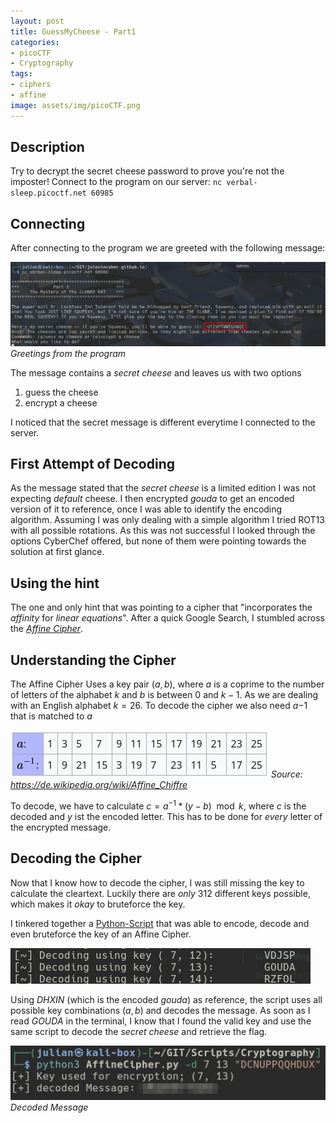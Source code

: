 ```yaml
---
layout: post
title: GuessMyCheese - Part1
categories:
- picoCTF
- Cryptography
tags:
- ciphers
- affine
image: assets/img/picoCTF.png
---
```

## Description
Try to decrypt the secret cheese password to prove you're not the imposter!
Connect to the program on our server: `nc verbal-sleep.picoctf.net 60985`

## Connecting
After connecting to the program we are greeted with the following message:

![Greeting from the program](/assets/img/picoCTF_CheeseOne/greeting.png)
*Greetings from the program*

The message contains a *secret cheese* and leaves us with two options
1. guess the cheese
2. encrypt a cheese

I noticed that the secret message is different everytime I connected to the server.

## First Attempt of Decoding
As the message stated that the *secret cheese* is a limited edition I was not expecting *default* cheese.
I then encrypted *gouda* to get an encoded version of it to reference, once I was able to identify the encoding
algorithm.
Assuming I was only dealing with a simple algorithm I tried ROT13 with all possible rotations.
As this was not successful I looked through the options CyberChef offered, but none of them were pointing towards the
solution at first glance.

## Using the hint
The one and only hint that was pointing to a cipher that "incorporates the *affinity* for *linear equations*".
After a quick Google Search, I stumbled across the [*Affine Cipher*](https://en.wikipedia.org/wiki/Affine_cipher).

## Understanding the Cipher
The Affine Cipher Uses a key pair $(a, b)$, where $a$ is a coprime to the number of letters of the alphabet $k$ and
$b$ is between $0$ and $k-1$.
As we are dealing with an English alphabet $k = 26$.
To decode the cipher we also need $a{-1}$ that is matched to $a$

![a inverse](/assets/img/picoCTF_CheeseOne/inverse_a.png)
*Source: https://de.wikipedia.org/wiki/Affine_Chiffre*

To decode, we have to calculate $c = a^{-1} * (y - b) \mod k$, where $c$ is the decoded and $y$ ist the encoded letter.
This has to be done for *every* letter of the encrypted message.

## Decoding the Cipher
Now that I know how to decode the cipher, I was still missing the key to calculate the cleartext.
Luckily there are *only* 312 different keys possible, which makes it *okay* to bruteforce the key.

I tinkered together a [Python-Script](https://github.com/JulesInCyber/Scripts/blob/main/Cryptography/AffineCipher.py)
that was able to encode, decode and even bruteforce the key of an Affine Cipher.

![Brute Forcing](/assets/img/picoCTF_CheeseOne/bruteforce.png)

Using *DHXIN* (which is the encoded *gouda*) as reference, the script uses all possible key combinations $(a, b)$
and decodes the message. 
As soon as I read *GOUDA* in the terminal, I know that I found the valid key and use the same script to decode the
*secret cheese* and retrieve the flag.

![Decoded Message](/assets/img/picoCTF_CheeseOne/decoding.png)
*Decoded Message*
